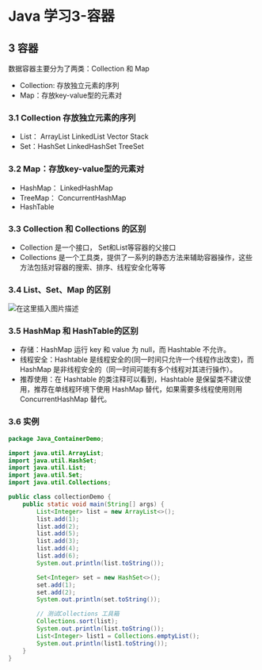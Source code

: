 # Java 学习3-容器


## 3 容器
数据容器主要分为了两类：Collection 和 Map  
* Collection: 存放独立元素的序列
* Map：存放key-value型的元素对

### 3.1 Collection 存放独立元素的序列
* List： ArrayList LinkedList Vector Stack
* Set：HashSet LinkedHashSet TreeSet

### 3.2 Map：存放key-value型的元素对
* HashMap： LinkedHashMap
* TreeMap： ConcurrentHashMap
* HashTable

### 3.3 Collection 和 Collections 的区别
* Collection 是一个接口， Set和List等容器的父接口
* Collections 是一个工具类，提供了一系列的静态方法来辅助容器操作，这些方法包括对容器的搜索、排序、线程安全化等等

### 3.4 List、Set、Map 的区别
![在这里插入图片描述](https://img-blog.csdnimg.cn/0422a19d01654177b5e783db1a77c963.png?x-oss-process=image/watermark,type_d3F5LXplbmhlaQ,shadow_50,text_Q1NETiBAU3R1X2FydA==,size_20,color_FFFFFF,t_70,g_se,x_16#pic_center)


### 3.5 HashMap 和 HashTable的区别
* 存储：HashMap 运行 key 和 value 为 null，而 Hashtable 不允许。  
* 线程安全：Hashtable 是线程安全的(同一时间只允许一个线程作出改变)，而 HashMap 是非线程安全的（同一时间可能有多个线程对其进行操作）。  
* 推荐使用：在 Hashtable 的类注释可以看到，Hashtable 是保留类不建议使用，推荐在单线程环境下使用 HashMap 替代，如果需要多线程使用则用 ConcurrentHashMap 替代。

### 3.6 实例
```java
package Java_ContainerDemo;

import java.util.ArrayList;
import java.util.HashSet;
import java.util.List;
import java.util.Set;
import java.util.Collections;

public class collectionDemo {
    public static void main(String[] args) {
        List<Integer> list = new ArrayList<>();
        list.add(1);
        list.add(2);
        list.add(5);
        list.add(3);
        list.add(4);
        list.add(6);
        System.out.println(list.toString());

        Set<Integer> set = new HashSet<>();
        set.add(1);
        set.add(2);
        System.out.println(set.toString());

        // 测试Collections 工具箱
        Collections.sort(list);
        System.out.println(list.toString());
        List<Integer> list1 = Collections.emptyList();
        System.out.println(list1.toString());
    }
}
```


